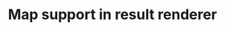 ---
slug: map-support-renderer
version: v1.298.0
title: Map support in result renderer
tags: ['Script editor', 'Flow editor']
image: ./map.png
description: Map support in Rich display rendering.
features:
  [
    'Display a map from lat and long.',
    'Marker with specific location and colors.',
    'Example: `return { "map": { lat: 40, lon: 0, zoom: 3, markers: [{lat: 50.6, lon: 3.1, title: "Home", radius: 5, color: "yellow", strokeWidth: 3, strokeColor: "Black"}]}`'
  ]
docs: /docs/core_concepts/rich_display_rendering
---